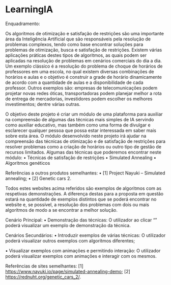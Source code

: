 # LearningIA

Enquadramento:

Os algoritmos de otimização e satisfação de restrições são uma importante área da Inteligência Artificial que são responsáveis pela resolução de problemas complexos, tendo como base encontrar soluções para problemas de otimização, busca e satisfação de restrições. Existem várias aplicações práticas destes tipos de algoritmos, as quais podem ser aplicadas na resolução de problemas em cenários comerciais do dia a dia. Um exemplo clássico é a resolução do problema de choque de horários de professores em uma escola, no qual existem diversas combinações de horários e aulas e o objetivo é construir a grade de horário dinamicamente de acordo com a quantidade de aulas e a disponibilidade de cada professor. Outros exemplos são: empresas de telecomunicações podem projetar novas redes óticas, transportadoras podem planejar melhor a rota de entrega de mercadorias, investidores podem escolher os melhores investimentos; dentre várias outras.

O objetivo deste projeto é criar um módulo de uma plataforma para auxiliar na compreensão de algumas das técnicas mais simples de IA servindo como auxiliar educativo, mas também como uma forma de divulgar e esclarecer qualquer pessoa que possa estar interessada em saber mais sobre esta área.
O módulo desenvolvido neste projeto irá ajudar na compreensão das técnicas de otimização e de satisfação de restrições para resolver problemas como a criação de horários ou outro tipo de gestão de recursos limitados.
Algumas das técnicas que poderemos encontrar neste módulo:
•	Técnicas de satisfação de restrições
•	Simulated Annealing
•	Algoritmos genéticos

Referências a outros produtos semelhantes:
•	[1] Project Nayuki – Simulated annealing;
•	[2] Genetic cars 2.

Todos estes websites acima referidos são exemplos de algoritmos com as respetivas demonstrações. A diferença destas para a proposta em questão estará na quantidade de exemplos distintos que se poderá encontrar no website e, se possível, a resolução dos problemas com dois ou mais algoritmos de modo a se encontrar a melhor solução.

Cenário Principal:
•	Demonstração das técnicas: O utilizador ao clicar “” poderá visualizar um exemplo de demonstração da técnica.

Cenários Secundários:
•	Introduzir exemplos de várias técnicas: O utilizador poderá visualizar outros exemplos com algoritmos diferentes;

•	Visualizar exemplos com animações e permitindo interação: O utilizador poderá visualizar exemplos com animações e interagir com os mesmos.



Referências de sites semelhantes:
[1] https://www.nayuki.io/page/simulated-annealing-demo;
[2] https://rednuht.org/genetic_cars_2/.





